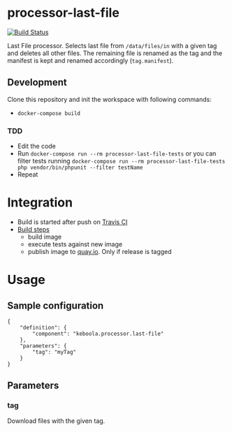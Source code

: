 # processor-last-file

[![Build Status](https://travis-ci.org/keboola/processor-last-file.svg?branch=master)](https://travis-ci.org/keboola/processor-last-file)

Last File processor. Selects last file from `/data/files/in` with a given tag and deletes all other files. The remaining file is renamed as the tag and the manifest is kept and renamed accordingly (`tag.manifest`).
 
## Development
 
Clone this repository and init the workspace with following commands:

- `docker-compose build`

### TDD 

 - Edit the code
 - Run `docker-compose run --rm processor-last-file-tests` or you can filter tests running `docker-compose run --rm processor-last-file-tests php vendor/bin/phpunit --filter testName`
 - Repeat
 
# Integration
 - Build is started after push on [Travis CI](https://travis-ci.org/keboola/processor-last-file)
 - [Build steps](https://github.com/keboola/processor-last-file/blob/master/.travis.yml)
   - build image
   - execute tests against new image
   - publish image to [quay.io](https://quay.io/repository/keboola/processor-last-file). Only if release is tagged
   
# Usage

## Sample configuration

```
{  
    "definition": {
        "component": "keboola.processor.last-file"
    },
    "parameters": {
        "tag": "myTag" 
    }
}
```

## Parameters

### tag

Download files with the given tag. 
